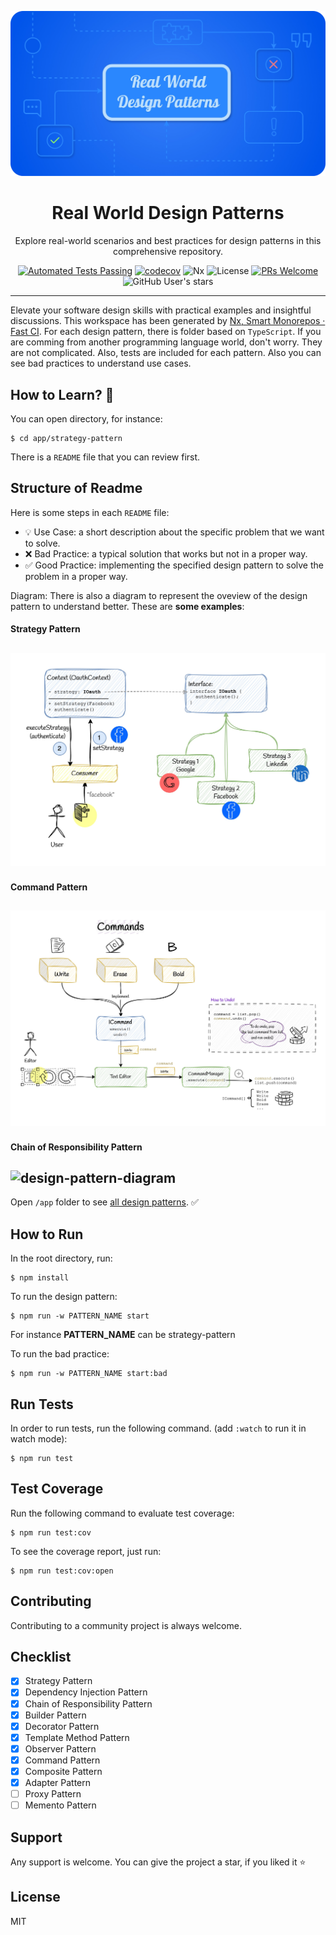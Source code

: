 ![design-pattern-cover](assets/cover.png)

<div align="center">

# Real World Design Patterns

Explore real-world scenarios and best practices for design patterns in this comprehensive repository.

[![Automated Tests Passing](https://github.com/vahidvdn/realworld-design-patterns/actions/workflows/ci.yml/badge.svg)](https://github.com/vahidvdn/realworld-design-patterns/actions/workflows/ci.yml)
[![codecov](https://codecov.io/github/vahidvdn/realworld-design-patterns/graph/badge.svg?token=E21ZMGM3M9)](https://codecov.io/github/vahidvdn/realworld-design-patterns)
![Nx](https://img.shields.io/badge/Powered%20by-Nx-0ca5e9)
![License](https://img.shields.io/badge/License-MIT-blue.svg)
[![PRs Welcome](https://img.shields.io/badge/PRs-welcome-orange.svg)](https://github.com/vahidvdn/realworld-design-patterns/compare)
![GitHub User's stars](https://img.shields.io/github/stars/vahidvdn%2Frealworld-design-patterns)

</div>

<hr />

Elevate your software design skills with practical examples and insightful discussions. This workspace has been generated by [Nx, Smart Monorepos · Fast CI](https://nx.dev). For each design pattern, there is folder based on `TypeScript`. If you are comming from another programming language world, don't worry. They are not complicated. Also, tests are included for each pattern. Also you can see bad practices to understand use cases.

## How to Learn? 📖

You can open directory, for instance:

```
$ cd app/strategy-pattern
```

There is a `README` file that you can review first.

## Structure of Readme

Here is some steps in each `README` file:

- 💡 Use Case: a short description about the specific problem that we want to solve.
- ❌ Bad Practice: a typical solution that works but not in a proper way.
- ✅ Good Practice: implementing the specified design pattern to solve the problem in a proper way.

Diagram: There is also a diagram to represent the oveview of the design pattern to understand better. These are **some examples**:

#### Strategy Pattern

![design-pattern-diagram](assets/strategy-pattern.jpg)
------
#### Command Pattern

![design-pattern-diagram](assets/command-pattern.jpg)
------
#### Chain of Responsibility Pattern

![design-pattern-diagram](assets/chain-of-res.jpg)
------

Open `/app` folder to see [all design patterns](https://github.com/vahidvdn/realworld-design-patterns/tree/master/app). ✅

## How to Run

In the root directory, run:

```
$ npm install
```

To run the design pattern:

```
$ npm run -w PATTERN_NAME start
```

For instance **PATTERN_NAME** can be strategy-pattern


To run the bad practice:

```
$ npm run -w PATTERN_NAME start:bad
```

## Run Tests

In order to run tests, run the following command. (add `:watch` to run it in watch mode):

```
$ npm run test
```

## Test Coverage

Run the following command to evaluate test coverage:

```
$ npm run test:cov
```

To see the coverage report, just run:

```
$ npm run test:cov:open
```

## Contributing

Contributing to a community project is always welcome.

## Checklist

- [x] Strategy Pattern
- [x] Dependency Injection Pattern
- [x] Chain of Responsibility Pattern
- [x] Builder Pattern
- [x] Decorator Pattern
- [x] Template Method Pattern
- [x] Observer Pattern
- [x] Command Pattern
- [x] Composite Pattern
- [x] Adapter Pattern
- [ ] Proxy Pattern
- [ ] Memento Pattern

## Support

Any support is welcome. You can give the project a star, if you liked it ⭐


## License

MIT
